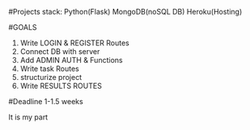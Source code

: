 #Projects stack:
Python(Flask)
MongoDB(noSQL DB)
Heroku(Hosting)

#GOALS
1. Write LOGIN & REGISTER Routes
2. Connect DB with server
3. Add ADMIN AUTH & Functions
4. Write task Routes
5. structurize project
6. Write RESULTS ROUTES

#Deadline
1-1.5 weeks

It is my part

